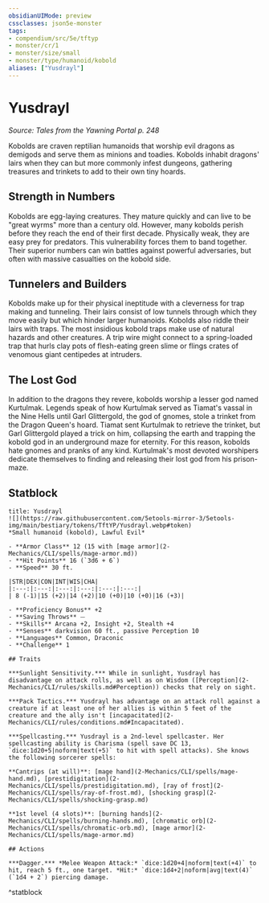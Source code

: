 ```yaml
---
obsidianUIMode: preview
cssclasses: json5e-monster
tags:
- compendium/src/5e/tftyp
- monster/cr/1
- monster/size/small
- monster/type/humanoid/kobold
aliases: ["Yusdrayl"]
---
```

# Yusdrayl
*Source: Tales from the Yawning Portal p. 248*  

Kobolds are craven reptilian humanoids that worship evil dragons as demigods and serve them as minions and toadies. Kobolds inhabit dragons' lairs when they can but more commonly infest dungeons, gathering treasures and trinkets to add to their own tiny hoards.

## Strength in Numbers

 Kobolds are egg-laying creatures. They mature quickly and can live to be "great wyrms" more than a century old. However, many kobolds perish before they reach the end of their first decade. Physically weak, they are easy prey for predators. This vulnerability forces them to band together. Their superior numbers can win battles against powerful adversaries, but often with massive casualties on the kobold side.

## Tunnelers and Builders

Kobolds make up for their physical ineptitude with a cleverness for trap making and tunneling. Their lairs consist of low tunnels through which they move easily but which hinder larger humanoids. Kobolds also riddle their lairs with traps. The most insidious kobold traps make use of natural hazards and other creatures. A trip wire might connect to a spring-loaded trap that hurls clay pots of flesh-eating green slime or flings crates of venomous giant centipedes at intruders.

## The Lost God

In addition to the dragons they revere, kobolds worship a lesser god named Kurtulmak. Legends speak of how Kurtulmak served as Tiamat's vassal in the Nine Hells until Garl Glittergold, the god of gnomes, stole a trinket from the Dragon Queen's hoard. Tiamat sent Kurtulmak to retrieve the trinket, but Garl Glittergold played a trick on him, collapsing the earth and trapping the kobold god in an underground maze for eternity. For this reason, kobolds hate gnomes and pranks of any kind. Kurtulmak's most devoted worshipers dedicate themselves to finding and releasing their lost god from his prison-maze.

## Statblock

```ad-statblock
title: Yusdrayl
![](https://raw.githubusercontent.com/5etools-mirror-3/5etools-img/main/bestiary/tokens/TftYP/Yusdrayl.webp#token)
*Small humanoid (kobold), Lawful Evil*

- **Armor Class** 12 (15 with [mage armor](2-Mechanics/CLI/spells/mage-armor.md))
- **Hit Points** 16 (`3d6 + 6`)
- **Speed** 30 ft.

|STR|DEX|CON|INT|WIS|CHA|
|:---:|:---:|:---:|:---:|:---:|:---:|
| 8 (-1)|15 (+2)|14 (+2)|10 (+0)|10 (+0)|16 (+3)|

- **Proficiency Bonus** +2
- **Saving Throws** ⏤
- **Skills** Arcana +2, Insight +2, Stealth +4
- **Senses** darkvision 60 ft., passive Perception 10
- **Languages** Common, Draconic
- **Challenge** 1

## Traits

***Sunlight Sensitivity.*** While in sunlight, Yusdrayl has disadvantage on attack rolls, as well as on Wisdom ([Perception](2-Mechanics/CLI/rules/skills.md#Perception)) checks that rely on sight.

***Pack Tactics.*** Yusdrayl has advantage on an attack roll against a creature if at least one of her allies is within 5 feet of the creature and the ally isn't [incapacitated](2-Mechanics/CLI/rules/conditions.md#Incapacitated).

***Spellcasting.*** Yusdrayl is a 2nd-level spellcaster. Her spellcasting ability is Charisma (spell save DC 13, `dice:1d20+5|noform|text(+5)` to hit with spell attacks). She knows the following sorcerer spells:

**Cantrips (at will)**: [mage hand](2-Mechanics/CLI/spells/mage-hand.md), [prestidigitation](2-Mechanics/CLI/spells/prestidigitation.md), [ray of frost](2-Mechanics/CLI/spells/ray-of-frost.md), [shocking grasp](2-Mechanics/CLI/spells/shocking-grasp.md)

**1st level (4 slots)**: [burning hands](2-Mechanics/CLI/spells/burning-hands.md), [chromatic orb](2-Mechanics/CLI/spells/chromatic-orb.md), [mage armor](2-Mechanics/CLI/spells/mage-armor.md)

## Actions

***Dagger.*** *Melee Weapon Attack:* `dice:1d20+4|noform|text(+4)` to hit, reach 5 ft., one target. *Hit:* `dice:1d4+2|noform|avg|text(4)` (`1d4 + 2`) piercing damage.
```
^statblock
